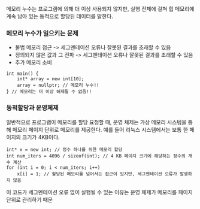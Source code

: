 메모리 누수는 프로그램에 의해 더 이상 사용되지 않지만, 실행 전체에 걸쳐 힙 메모리에 계속 남아 있는 동적으로 할당된 데이터를 말한다.
### 메모리 누수가 일으키는 문제
- 불법 메모리 접근 -> 세그멘테이션 오류나 잘못된 결과를 초래할 수 있음
- 정의되지 않은 값과 그 전파 -> 세그멘테이션 오류나 잘못된 결과를 초래할 수 있음
- 추가 메모리 소비
```
int main() {
    int* array = new int[10];
    array = nullptr; // 메모리 누수!!
} // 메모리는 더 이상 해제될 수 없음!!
```
### 동적할당과 운영체제
일반적으로 프로그램이 메모리를 할당 요청할 때, 운영 체제는 가상 메모리 시스템을 통해 메모리 페이지 단위로 메모리를 제공한다. 예를 들어 리눅스 시스템에서는 보통 한 페이지의 크기가 4KB이다.
```
int* x = new int; // 정수 하나를 위한 메모리 할당
int num_iters = 4096 / sizeof(int); // 4 KB 페이지 크기에 해당하는 정수의 개수 계산
for (int i = 0; i < num_iters; i++)
    x[i] = 1; // 할당된 메모리를 넘어서는 접근이 있지만, 세그멘테이션 오류가 발생하지 않음
```
이 코드가 세그멘테이션 오류 없이 실행될 수 있는 이유는 운영 체제가 메모리를 페이지 단위로 관리하기 때문